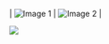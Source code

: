 
| ![Image 1](2023-08-31-18-50-04.png) | ![Image 2](2023-08-31-18-46-40.png) |


<img src="2023-08-31-18-45-04.png">